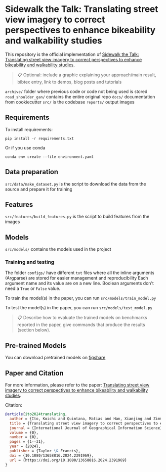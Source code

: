 # Sidewalk the Talk: Translating street view imagery to correct perspectives to enhance bikeability and walkability studies

This repository is the official implementation of [Sidewalk the Talk: Translating street view imagery to correct perspectives to enhance bikeability and walkability studies](https://arxiv.org/abs/2030.12345).

>📋  Optional: include a graphic explaining your approach/main result, bibtex entry, link to demos, blog posts and tutorials

`archive/` folder where previous code or code not being used is stored
`road_shoulder_gan/` contains the entire original repo
`docs/` documentation from cookiecutter
`src/` is the codebase
`reports/` output images

## Requirements

To install requirements:

```setup
pip install -r requirements.txt
```

Or if you use conda
```conda
conda env create --file environment.yaml
```

## Data preparation
`src/data/make_dataset.py` is the script to download the data from the source and prepare it for training

## Features
`src/features/build_features.py` is the script to build features from the images

## Models
`src/models/` contains the models used in the project

### Training and testing

The folder `configs/` have different `txt` files  where all the inline arguments (Argparse) are stored for easier management and reproducibility
Each argument name and its value are on a new line.
Boolean arguments don't need a `True` or `False` value.

To train the model(s) in the paper, you can run `src/models/train_model.py`

To test the model(s) in the paper, you can run `src/models/test_model.py`

>📋  Describe how to evaluate the trained models on benchmarks reported in the paper, give commands that produce the results (section below).

## Pre-trained Models

You can download pretrained models on [figshare](https://figshare.com/articles/dataset/Data_and_code_for_Translating_street_view_imagery_to_correct_perspectives_to_enhance_bikeability_and_walkability_studies_/25532728/1?file=45432934)

## Paper and Citation

For more information, please refer to the paper: [Translating street view imagery to correct perspectives to enhance bikeability and walkability studies](https://doi.org/10.1080/13658816.2024.2391969).

Citation:
```bibtex
@article{ito2024translating,
  author = {Ito, Koichi and Quintana, Matias and Han, Xianjing and Zimmermann, Roger and Biljecki, Filip},
  title = {Translating street view imagery to correct perspectives to enhance bikeability and walkability studies},
  journal = {International Journal of Geographical Information Science},
  volume = {0},
  number = {0},
  pages = {1--31},
  year = {2024},
  publisher = {Taylor \& Francis},
  doi = {10.1080/13658816.2024.2391969},
  url = {https://doi.org/10.1080/13658816.2024.2391969}
}
```

